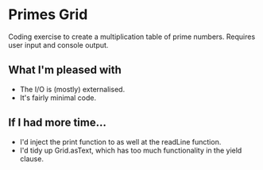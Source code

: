 # Primes Grid

Coding exercise to create a multiplication table of prime numbers. Requires user input and console output.

## What I'm pleased with

* The I/O is (mostly) externalised.
* It's fairly minimal code.

## If I had more time...

* I'd inject the print function to as well at the readLine function.
* I'd tidy up Grid.asText, which has too much functionality in the yield clause.
